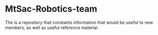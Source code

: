 # MtSac-Robotics-team
The is a repository that constants information that would be useful to new members, as well as useful reference material. 
